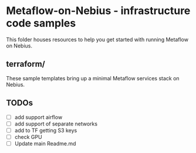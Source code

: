 # Metaflow-on-Nebius - infrastructure code samples

This folder houses resources to help you get started with running Metaflow on Nebius.

## terraform/

These sample templates bring up a minimal Metaflow services stack on Nebius.

## TODOs

- [ ] add support airflow
- [ ] add support of separate networks
- [ ] add to TF getting S3 keys
- [ ] check GPU
- [ ] Update main Readme.md
